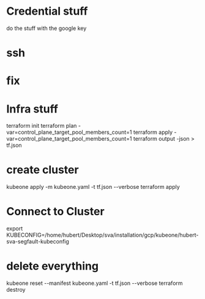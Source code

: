 # Credential stuff
do the stuff with the google key

# ssh

# fix 

# Infra stuff
terraform init
terraform plan -var=control_plane_target_pool_members_count=1
terraform apply -var=control_plane_target_pool_members_count=1 
terraform output -json > tf.json

# create cluster
kubeone apply -m kubeone.yaml -t tf.json --verbose
terraform apply 

# Connect to Cluster
export KUBECONFIG=/home/hubert/Desktop/sva/installation/gcp/kubeone/hubert-sva-segfault-kubeconfig

# delete everything
kubeone reset --manifest kubeone.yaml -t tf.json --verbose
terraform destroy

